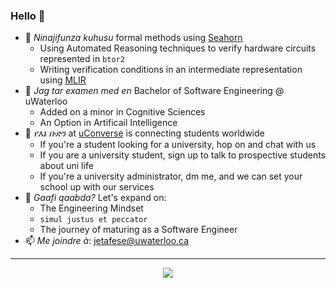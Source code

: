 ### Hello 👋


- 🌱 *Ninajifunza kuhusu* formal methods using [Seahorn](https://github.com/seahorn/seahorn)
  - Using Automated Reasoning techniques to verify hardware circuits represented in `btor2`
  - Writing verification conditions in an intermediate representation using [MLIR](https://github.com/jetafese/btor2mlir-1)
- 🔭 *Jag tar examen med en* Bachelor of Software Engineering @ uWaterloo
  - Added on a minor in Cognitive Sciences
  - An Option in Artificail Intelligence
- 👯 *የእኔ ቡድን* at [uConverse](https://uconverse.ca/) is connecting students worldwide
  - If you're a student looking for a university, hop on and chat with us
  - If you are a university student, sign up to talk to prospective students about uni life
  - If you're a university administrator, dm me, and we can set your school up with our services
- 💬 *Gaafi qaabda?* Let's expand on:
   - The Engineering Mindset
   - `simul justus et peccator`
   - The journey of maturing as a Software Engineer
- 📫 *Me joindre à*: jetafese@uwaterloo.ca



---------------------------------------------------------------------------------
<p align="center">
  <img src="https://github-readme-stats.vercel.app/api?username=jetafese&show_icons=true&theme=merko&count_private=true"/>
</p>
